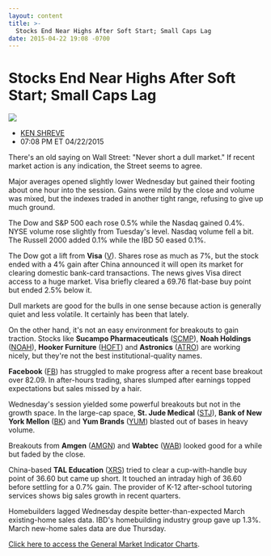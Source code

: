 ```yaml
---
layout: content
title: >-
  Stocks End Near Highs After Soft Start; Small Caps Lag
date: 2015-04-22 19:08 -0700
---
```



Stocks End Near Highs After Soft Start; Small Caps Lag
=======================================================


![](https://www.investors.com/wp-content/uploads/ibd-migrated-images/MPv_150423_635653117841200836.png)

* [KEN SHREVE](https://www.investors.com/author/shrevek/ "Posts by KEN SHREVE")
* 07:08 PM ET 04/22/2015





There's an old saying on Wall Street: "Never short a dull market." If recent market action is any indication, the Street seems to agree.


Major averages opened slightly lower Wednesday but gained their footing about one hour into the session. Gains were mild by the close and volume was mixed, but the indexes traded in another tight range, refusing to give up much ground.


The Dow and S&P 500 each rose 0.5% while the Nasdaq gained 0.4%. NYSE volume rose slightly from Tuesday's level. Nasdaq volume fell a bit. The Russell 2000 added 0.1% while the IBD 50 eased 0.1%.


The Dow got a lift from **Visa** ([V](https://research.investors.com/quote.aspx?symbol=V)). Shares rose as much as 7%, but the stock ended with a 4% gain after China announced it will open its market for clearing domestic bank-card transactions. The news gives Visa direct access to a huge market. Visa briefly cleared a 69.76 flat-base buy point but ended 2.5% below it.


Dull markets are good for the bulls in one sense because action is generally quiet and less volatile. It certainly has been that lately.


On the other hand, it's not an easy environment for breakouts to gain traction. Stocks like **Sucampo Pharmaceuticals** ([SCMP](https://research.investors.com/quote.aspx?symbol=SCMP)), **Noah Holdings** ([NOAH](https://research.investors.com/quote.aspx?symbol=NOAH)), **Hooker Furniture** ([HOFT](https://research.investors.com/quote.aspx?symbol=HOFT)) and **Astronics** ([ATRO](https://research.investors.com/quote.aspx?symbol=ATRO)) are working nicely, but they're not the best institutional-quality names.


**Facebook** ([FB](https://research.investors.com/quote.aspx?symbol=FB)) has struggled to make progress after a recent base breakout over 82.09. In after-hours trading, shares slumped after earnings topped expectations but sales missed by a hair.


Wednesday's session yielded some powerful breakouts but not in the growth space. In the large-cap space, **St. Jude Medical** ([STJ](https://research.investors.com/quote.aspx?symbol=STJ)), **Bank of New York Mellon** ([BK](https://research.investors.com/quote.aspx?symbol=BK)) and **Yum Brands** ([YUM](https://research.investors.com/quote.aspx?symbol=YUM)) blasted out of bases in heavy volume.


Breakouts from **Amgen** ([AMGN](https://research.investors.com/quote.aspx?symbol=AMGN)) and **Wabtec** ([WAB](https://research.investors.com/quote.aspx?symbol=WAB)) looked good for a while but faded by the close.


China-based **TAL Education** ([XRS](https://research.investors.com/quote.aspx?symbol=XRS)) tried to clear a cup-with-handle buy point of 36.60 but came up short. It touched an intraday high of 36.60 before settling for a 0.7% gain. The provider of K-12 after-school tutoring services shows big sales growth in recent quarters.


Homebuilders lagged Wednesday despite better-than-expected March existing-home sales data. IBD's homebuilding industry group gave up 1.3%. March new-home sales data are due Thursday.


[Click here to access the General Market Indicator Charts](https://www.investors.com/pdf/GMI_042315.pdf).




